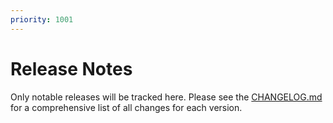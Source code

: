 ```yaml
---
priority: 1001
---
```


# Release Notes
Only notable releases will be tracked here. Please see the [CHANGELOG.md](https://github.com/rokucommunity/vscode-brightscript-language/blob/master/CHANGELOG.md) for a comprehensive list of all changes for each version.
